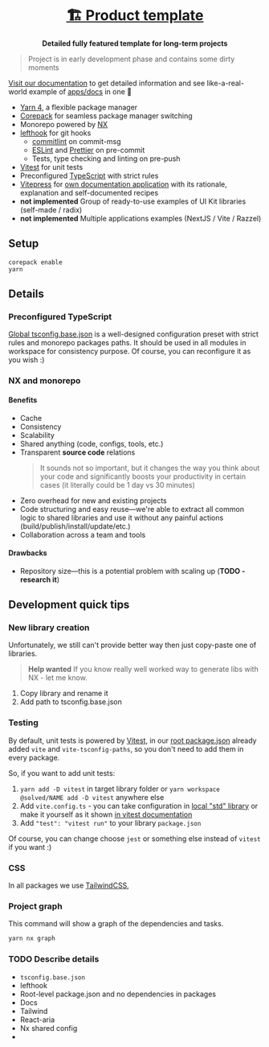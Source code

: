 <h1 align="center">
  <a aria-label="Product template" href="https://github.com/belgattitude/nextjs-monorepo-example">
    🏗 Product template
  </a>
</h1>
<p align="center">
  <strong>Detailed fully featured template for long-term projects</strong>
</p>

> Project is in early development phase and contains some dirty moments

[Visit our documentation](https://solved.pages.dev/repo/intro) to get detailed information and
see like-a-real-world example of [apps/docs](./apps/docs) in one 👏

- [Yarn 4](https://yarnpkg.com/getting-started/usage), a flexible package manager
- [Corepack](https://nodejs.org/api/corepack.html) for seamless package manager switching
- Monorepo powered by [NX](https://nx.dev/)
- [lefthook](https://github.com/evilmartians/lefthook/) for git hooks
  - [commitlint](https://commitlint.js.org/) on commit-msg
  - [ESLint](https://eslint.org/) and [Prettier](https://prettier.io/) on pre-commit
  - Tests, type checking and linting on pre-push
- [Vitest](https://vitest.dev/) for unit tests
- Preconfigured [TypeScript](https://www.typescriptlang.org/) with strict rules
- [Vitepress](https://vitepress.vuejs.org/) for [own documentation application](./apps/docs) with its rationale, explanation and self-documented recipes
- **not implemented** Group of ready-to-use examples of UI Kit libraries (self-made / radix)
- **not implemented** Multiple applications examples (NextJS / Vite / Razzel)

## Setup

```shell
corepack enable
yarn
```

## Details

### Preconfigured TypeScript

[Global tsconfig.base.json](./tsconfig.base.json) is a well-designed
configuration preset with strict rules and monorepo packages paths.
It should be used in all modules in workspace for consistency purpose.
Of course, you can reconfigure it as you wish :)

### NX and monorepo

#### Benefits

- Cache
- Consistency
- Scalability
- Shared anything (code, configs, tools, etc.)
- Transparent **source code** relations
  > It sounds not so important, but it changes the way you think about your code and significantly boosts your productivity in certain cases (it literally could be 1 day vs 30 minutes)
- Zero overhead for new and existing projects
- Code structuring and easy reuse—we're able to extract all common logic
  to shared libraries and use it without any painful actions (build/publish/install/update/etc.)
- Collaboration across a team and tools

#### Drawbacks

- Repository size—this is a potential problem with scaling up (**TODO - research it**)

## Development quick tips

### New library creation

Unfortunately, we still can't provide better way then just copy-paste one of libraries.

> **Help wanted** If you know really well worked way to generate libs with NX - let me know.

1. Copy library and rename it
2. Add path to tsconfig.base.json

### Testing

By default, unit tests is powered by [Vitest](https://vitest.dev/),
in our [root package.json](./package.json) already added `vite` and `vite-tsconfig-paths`,
so you don't need to add them in every package.

So, if you want to add unit tests:

1. `yarn add -D vitest` in target library folder or `yarn workspace @solved/NAME add -D vitest` anywhere else
2. Add `vite.config.ts` - you can take configuration in [local "std" library](libs/std/vite.config.ts)
   or make it yourself as it shown [in vitest documentation](https://vitest.dev/config/)
3. Add `"test": "vitest run"` to your library `package.json`

Of course, you can change choose `jest` or something else instead of `vitest` if you want :)

### CSS

In all packages we use [TailwindCSS](https://tailwindcss.com/),

### Project graph

This command will show a graph of the dependencies and tasks.

```sh
yarn nx graph
```

### TODO Describe details

- `tsconfig.base.json`
- lefthook
- Root-level package.json and no dependencies in packages
- Docs
- Tailwind
- React-aria
- Nx shared config
-
